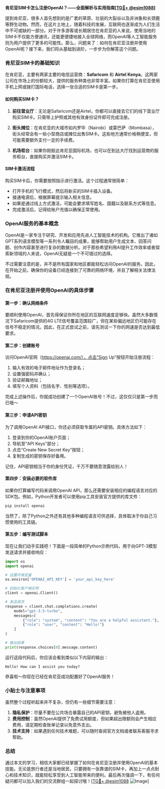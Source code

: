 **肯尼亚SIM卡怎么注册OpenAI？——全面解析与实用指南[[TG💪+ @esim1088](https://t.me/s/esim1088)]**

提到肯尼亚，很多人首先想到的是广袤的草原、壮丽的大裂谷以及非洲象和长颈鹿等野生动物。然而，在这片土地上，随着科技的发展，互联网也逐渐成为人们生活中不可或缺的一部分。对于许多游客或长期居住在肯尼亚的人来说，使用当地的SIM卡不仅能方便通讯，还能更便捷地接入全球网络，而OpenAI等人工智能服务则为用户提供了更多的可能性。那么，问题来了：如何在肯尼亚注册并使用OpenAI呢？接下来，我们将从基础到进阶，一步步为你解答这个问题。

### 肯尼亚SIM卡的基础知识

在肯尼亚，主要有两家主要的电信运营商：**Safaricom** 和 **Airtel Kenya**。这两家公司在市场上的份额较大，提供的服务种类也非常丰富。如果你打算在肯尼亚使用手机上网或拨打国际电话，选择一张合适的SIM卡是第一步。

#### 如何购买SIM卡？

1. **前往营业厅**：无论是Safaricom还是Airtel，你都可以直接去它们的线下营业厅购买SIM卡。只需带上护照或其他有效身份证件即可完成注册。
   
2. **街头摊位**：在肯尼亚的大城市如内罗毕（Nairobi）或蒙巴萨（Mombasa），街头经常会有一些小型商店或摊位出售SIM卡。这些地方通常价格稍便宜，但可能需要额外支付一定的手续费。

3. **机场柜台**：如果你刚抵达肯尼亚国际机场，也可以在到达大厅找到运营商的服务柜台，直接购买并激活SIM卡。

#### SIM卡激活流程

购买SIM卡后，你需要按照指示进行激活。这个过程通常很简单：

- 打开手机的飞行模式，然后将新买的SIM卡插入设备。
- 接通电源后，根据屏幕提示输入相关信息。
- 如果是通过线上方式激活，可能会要求填写姓名、国籍以及联系方式等信息。
- 完成激活后，记得给账户充值以确保正常使用。

### OpenAI服务的基本概念

OpenAI是一家专注于研究、开发和应用先进人工智能技术的机构。它推出了诸如GPT系列语言模型等一系列令人瞩目的成果，能够帮助用户生成文本、回答问题、创作内容甚至进行复杂的数据分析。对于那些希望利用AI提升工作效率或者探索新领域的人来说，OpenAI无疑是一个不可错过的选择。

不过需要注意的是，并不是所有国家和地区都能轻松访问OpenAI的服务。因此，在开始之前，确保你的设备已经连接到了可靠的网络环境，并且了解相关法律法规。

### 在肯尼亚注册并使用OpenAI的具体步骤

#### 第一步：确认网络条件

要顺利使用OpenAI，首先得保证你所在地区的互联网速度足够快。虽然大多数情况下Safaricom提供的4G LTE信号覆盖范围较广，但在某些偏远地区仍可能存在信号不稳定的情况。因此，在正式尝试之前，请先测试一下你的网速是否达到最低要求。

#### 第二步：创建账号

访问OpenAI官网（https://openai.com/），点击“Sign Up”按钮开始注册流程：

1. 输入有效的电子邮件地址作为登录名；
2. 设置强密码并确认；
3. 验证邮箱地址；
4. 填写个人资料（包括名字、性别等选项）。

完成上述操作后，你就成功创建了一个OpenAI账号！不过，这仅仅只是第一步而已哦～

#### 第三步：申请API密钥

为了调用OpenAI API接口，你还必须获取专属的API密钥。具体方法如下：

1. 登录到你的OpenAI账户页面；
2. 导航至“API Keys”部分；
3. 点击“Create New Secret Key”按钮；
4. 复制生成的密钥保存好备用。

记住，API密钥相当于你的身份凭证，千万不要随意泄露给别人！

#### 第四步：安装必要的软件库

如果你打算编写代码来调用OpenAI API，那么还需要安装相应的编程语言对应的SDK包。例如，Python开发者可以使用pip工具安装官方提供的库文件：

```bash
pip install openai
```

当然了，除了Python之外还有其他多种编程语言可供选择，具体取决于你自己习惯使用的工具链。

#### 第五步：编写测试脚本

现在让我们动手实践吧！下面是一段简单的Python示例代码，用于向GPT-3模型发送请求并接收响应：

```python
import os
import openai

# 设置环境变量
os.environ['OPENAI_API_KEY'] = 'your_api_key_here'

# 初始化客户端实例
client = openai.Client()

# 发送请求
response = client.chat.completions.create(
    model="gpt-3.5-turbo",
    messages=[
        {"role": "system", "content": "You are a helpful assistant."},
        {"role": "user", "content": "Hello!"}
    ]
)

# 输出结果
print(response.choices[0].message.content)
```

运行这段代码后，你应该会看到类似以下内容的输出：

```
Hello! How can I assist you today?
```

恭喜啦～你现在已经在肯尼亚成功配置好了OpenAI服务！

### 小贴士与注意事项

虽然整个过程听起来并不复杂，但仍有一些细节需要注意：

1. **隐私保护**：尽量不要在公共场合暴露自己的API密钥，避免被他人盗用。
2. **费用控制**：虽然OpenAI提供了免费试用额度，但如果超出限额则会产生相应费用，请定期检查账单记录以免意外支出。
3. **技术支持**：如果遇到任何技术难题，可以随时查阅官方文档或者联系客服寻求帮助。

### 总结

通过本文的学习，相信大家都已经掌握了如何在肯尼亚注册并使用OpenAI的基本技能。无论是旅行者还是当地居民，只要拥有一张靠谱的SIM卡，再加上一点点耐心和技术知识，就能轻松享受到人工智能带来的便利。最后再次强调一下，有任何疑问都可以加入我们的交流群组一起探讨哦！[[TG💪+ @esim1088](https://t.me/s/esim1088) ![Image](https://i.postimg.cc/4NQfJmqS/Snipaste-2025-05-13-00-14-12.png)]